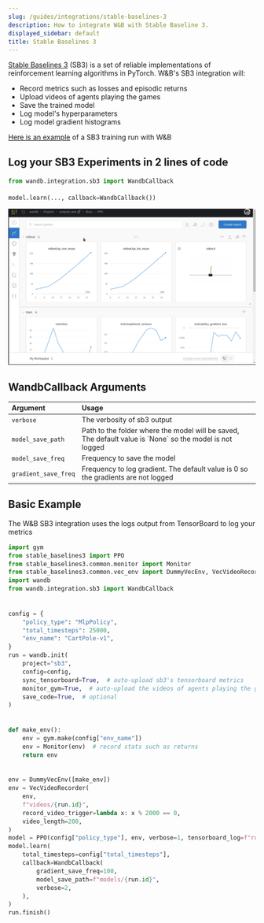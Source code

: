 ```yaml
---
slug: /guides/integrations/stable-baselines-3
description: How to integrate W&B with Stable Baseline 3.
displayed_sidebar: default
title: Stable Baselines 3
---
```


[Stable Baselines 3](https://github.com/DLR-RM/stable-baselines3) \(SB3\) is a set of reliable implementations of reinforcement learning algorithms in PyTorch. W&B's SB3 integration will: 

* Record metrics such as losses and episodic returns
* Upload videos of agents playing the games
* Save the trained model
* Log model's hyperparameters
* Log model gradient histograms

[Here is an example](https://wandb.ai/wandb/sb3/runs/1jyr6z10) of a  SB3 training run with W&B

## Log your SB3 Experiments in 2 lines of code

```python
from wandb.integration.sb3 import WandbCallback

model.learn(..., callback=WandbCallback())
```

![](/images/integrations/stable_baselines_demo.gif)

## WandbCallback Arguments

| Argument | Usage |
| :--- | :--- |
| `verbose` | The verbosity of sb3 output |
| `model_save_path` | Path to the folder where the model will be saved, The default value is \`None\` so the model is not logged |
| `model_save_freq` | Frequency to save the model |
| `gradient_save_freq` | Frequency to log gradient. The default value is 0 so the gradients are not logged |

## Basic Example

The W&B SB3 integration uses the logs output from TensorBoard to log your metrics 

```python
import gym
from stable_baselines3 import PPO
from stable_baselines3.common.monitor import Monitor
from stable_baselines3.common.vec_env import DummyVecEnv, VecVideoRecorder
import wandb
from wandb.integration.sb3 import WandbCallback


config = {
    "policy_type": "MlpPolicy",
    "total_timesteps": 25000,
    "env_name": "CartPole-v1",
}
run = wandb.init(
    project="sb3",
    config=config,
    sync_tensorboard=True,  # auto-upload sb3's tensorboard metrics
    monitor_gym=True,  # auto-upload the videos of agents playing the game
    save_code=True,  # optional
)


def make_env():
    env = gym.make(config["env_name"])
    env = Monitor(env)  # record stats such as returns
    return env


env = DummyVecEnv([make_env])
env = VecVideoRecorder(
    env,
    f"videos/{run.id}",
    record_video_trigger=lambda x: x % 2000 == 0,
    video_length=200,
)
model = PPO(config["policy_type"], env, verbose=1, tensorboard_log=f"runs/{run.id}")
model.learn(
    total_timesteps=config["total_timesteps"],
    callback=WandbCallback(
        gradient_save_freq=100,
        model_save_path=f"models/{run.id}",
        verbose=2,
    ),
)
run.finish()
```
